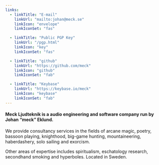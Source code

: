 ```yaml
---
links:
  - linkTitle: "E-mail"
    linkUrl: "mailto:johan@meck.se"
    linkIcon: "envelope"
    linkIconSet: "fas"

  - linkTitle: "Public PGP Key"
    linkUrl: "/pgp.html"
    linkIcon: "key"
    linkIconSet: "fas"

  - linkTitle: "github"
    linkUrl: "https://github.com/meck"
    linkIcon: "github"
    linkIconSet: "fab"

  - linkTitle: "Keybase"
    linkUrl: "https://keybase.io/meck"
    linkIcon: "keybase"
    linkIconSet: "fab"
---
```


#### Meck Ljudteknik is a audio engineering and software company run by Johan “meck” Eklund.

We provide consultancy services in the fields of arcane magic, poetry, bassoon playing, knighthood, big-game hunting, mountaineering, haberdashery, solo sailing and exorcism.

Other areas of expertise includes spiritualism, eschatology research, secondhand smoking and hyperboles. Located in Sweden.
